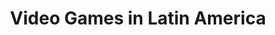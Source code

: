 ---
layout: default
category: session
id: video-games-in-latin-america
title: Video Games in Latin America
permalink: /schedule#video-games-in-latin-america

day: Saturday
time: 4&colon;30pm - 5&colon;45pm
timeorder: 9
room: Main Space

talks:
  - Using an underdeveloped gaming ecosystem as an advantage
  - A critical analysis of the Brazilian independent games scene
  - A Paraguayan Approach to Game Development
---